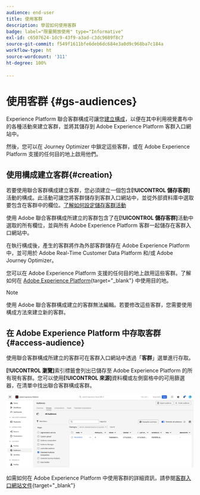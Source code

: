 ```yaml
---
audience: end-user
title: 使用客群
description: 學習如何使用客群
badge: label="限量開放使用" type="Informative"
exl-id: c6507624-1dc9-43f9-a3ad-c3dc9689f8c7
source-git-commit: f549f1611bfe6deb6dc684e3a0d9c968ba7c184a
workflow-type: ht
source-wordcount: '311'
ht-degree: 100%

---
```


# 使用客群 {#gs-audiences}

Experience Platform 聯合客群構成可讓您[建立構成](../compositions/gs-compositions.md)，以便在其中利用視覺畫布中的各種活動來建立客群，並將其儲存到 Adobe Experience Platform 客群入口網站中。

然後，您可以在 Journey Optimizer 中鎖定這些客群，或在 Adobe Experience Platform 支援的任何目的地上啟用他們。

## 使用構成建立客群{#creation}

若要使用聯合客群構成建立客群，您必須建立一個包含&#x200B;**[!UICONTROL 儲存客群]**&#x200B;活動的構成。此活動可讓您將客群儲存到客群入口網站中，並從外部資料庫中選取要包含在客群中的欄位。[了解如何設定儲存客群活動](../compositions/activities/save-audience.md)

使用 Adobe 聯合客群構成所建立的客群包含了在&#x200B;**[!UICONTROL 儲存客群]**&#x200B;活動中選取的所有欄位，並與所有 Adobe Experience Platform 客群一起儲存在客群入口網站中。

在執行構成後，產生的客群將作為外部客群儲存在 Adobe Experience Platform 中，並可用於 Adobe Real-Time Customer Data Platform 和/或 Adobe Journey Optimizer。

您可以在 Adobe Experience Platform 支援的任何目的地上啟用這些客群。了解如何在 [Adobe Experience Platform](https://experienceleague.adobe.com/zh-hant/docs/experience-platform/destinations/home){target="_blank"} 中使用目的地。

>[!NOTE]
>
>使用 Adobe 聯合客群構成建立的客群無法編輯。若要修改這些客群，您需要使用構成方法來建立新的客群。

## 在 Adobe Experience Platform 中存取客群 {#access-audience}

使用聯合客群構成所建立的客群可在客群入口網站中透過「**客群**」選單進行存取。

**[!UICONTROL 瀏覽]**&#x200B;索引標籤會列出已儲存至 Adobe Experience Platform 的所有現有客群。您可以使用&#x200B;**[!UICONTROL 來源]**&#x200B;資料欄或左側窗格中的可用篩選器，在清單中找出聯合客群構成客群。

![](assets/audiences-list.png)

如需如何在 Adobe Experience Platform 中使用客群的詳細資訊，請參閱[客群入口網站文件](https://experienceleague.adobe.com/zh-hant/docs/experience-platform/segmentation/ui/audience-portal){target="_blank"}

<!-- add link to this donc once published: https://jira.corp.adobe.com/browse/PLAT-198674-->